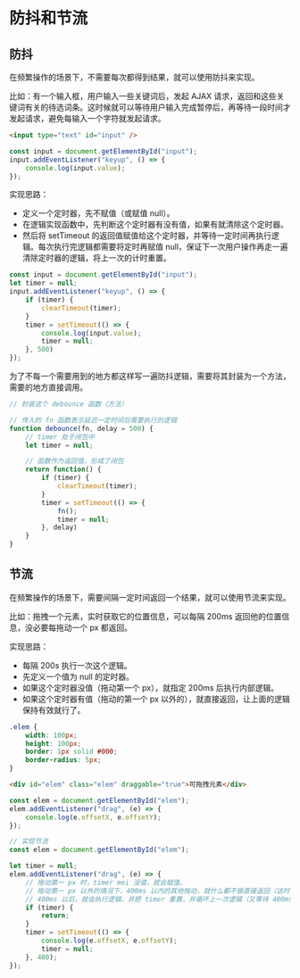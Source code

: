 # 防抖和节流

## 防抖

在频繁操作的场景下，不需要每次都得到结果，就可以使用防抖来实现。

比如：有一个输入框，用户输入一些关键词后，发起 AJAX 请求，返回和这些关键词有关的待选词条。这时候就可以等待用户输入完成暂停后，再等待一段时间才发起请求，避免每输入一个字符就发起请求。

```html
<input type="text" id="input" />
```

```javascript
const input = document.getElementById("input");
input.addEventListener("keyup", () => {
    console.log(input.value);
});
```

实现思路：

- 定义一个定时器，先不赋值（或赋值 null）。
- 在逻辑实现函数中，先判断这个定时器有没有值，如果有就清除这个定时器。
- 然后将 setTimeout 的返回值赋值给这个定时器，并等待一定时间再执行逻辑。每次执行完逻辑都需要将定时再赋值 null，保证下一次用户操作再走一遍清除定时器的逻辑，将上一次的计时重置。

```javascript
const input = document.getElementById("input");
let timer = null;
input.addEventListener("keyup", () => {
    if (timer) {
        clearTimeout(timer);
    }
    timer = setTimeout(() => {
        console.log(input.value);
        timer = null;
    }, 500)
});
```

为了不每一个需要用到的地方都这样写一遍防抖逻辑，需要将其封装为一个方法，需要的地方直接调用。

```javascript
// 封装这个 debounce 函数（方法）

// 传入的 fn 函数表示延迟一定时间后需要执行的逻辑
function debounce(fn, delay = 500) {
    // timer 处于闭包中
    let timer = null;

    // 函数作为返回值，形成了闭包
    return function() {
        if (timer) {
            clearTimeout(timer);
        }
        timer = setTimeout(() => {
            fn();
            timer = null;
        }, delay)
    }
}
```

## 节流

在频繁操作的场景下，需要间隔一定时间返回一个结果，就可以使用节流来实现。

比如：拖拽一个元素，实时获取它的位置信息，可以每隔 200ms 返回他的位置信息，没必要每拖动一个 px 都返回。

实现思路：

- 每隔 200s 执行一次这个逻辑。
- 先定义一个值为 null 的定时器。
- 如果这个定时器没值（拖动第一个 px），就指定 200ms 后执行内部逻辑。
- 如果这个定时器有值（拖动的第一个 px 以外的），就直接返回，让上面的逻辑保持有效就行了。

```css
.elem {
    width: 100px;
    height: 100px;
    border: 1px solid #000;
    border-radius: 5px;
}
```

```html
<div id="elem" class="elem" draggable="true">可拖拽元素</div>
```

```javascript
const elem = document.getElementById("elem");
elem.addEventListener("drag", (e) => {
    console.log(e.offsetX, e.offsetY);
});
```

```javascript
// 实现节流
const elem = document.getElementById("elem");

let timer = null;
elem.addEventListener("drag", (e) => {
    // 拖动第一 px 时，timer mei 没值，就会赋值。
    // 拖动第一 px 以外的情况下，400ms 以内的其他拖动，就什么都不做直接返回（这时候 timer 已经有值了）
    // 400ms 以后，就会执行逻辑，并把 timer 重置，并循环上一次逻辑（又等待 400ms 再执行，并把 timer 重置）
    if (timer) {
        return;
    }
    timer = setTimeout(() => {
        console.log(e.offsetX, e.offsetY);
        timer = null;
    }, 400);
});
```
